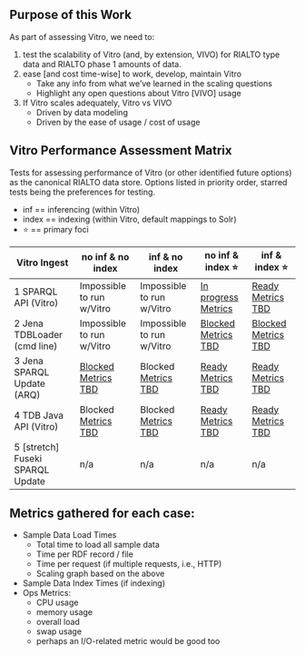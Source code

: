 ## Purpose of this Work

As part of assessing Vitro, we need to:

1. test the scalability of Vitro (and, by extension, VIVO) for RIALTO type data and RIALTO phase 1 amounts of data.
2. ease [and cost time-wise] to work, develop, maintain Vitro
    * Take any info from what we’ve learned in the scaling questions
    * Highlight any open questions about Vitro [VIVO] usage
3. If Vitro scales adequately, Vitro vs VIVO
    * Driven by data modeling
    * Driven by the ease of usage / cost of usage

## Vitro Performance Assessment Matrix

Tests for assessing performance of Vitro (or other identified future options) as the canonical RIALTO data store. Options listed in priority order, starred tests being the preferences for testing.

* inf == inferencing (within Vitro)
* index == indexing (within Vitro, default mappings to Solr)
* :star: == primary foci

Vitro Ingest                | no inf & no index    | inf & no index       | no inf & index :star:  | inf & index :star:
--------------------------- | -------------------- | -------------------- | ---------------------- | --------
1 SPARQL API (Vitro)        | Impossible to run w/Vitro | Impossible to run w/Vitro | [In progress](https://github.com/sul-dlss/rialto/issues/50) [Metrics](https://sulstats.stanford.edu/dashboard/db/servers?from=1526619600000&to=1526655600000&var-department=dlss&var-project=rialto&var-server=rialto-vitro-dev&theme=light) | [Ready](https://github.com/sul-dlss/rialto/issues/51) [Metrics TBD]() 
2 Jena TDBLoader (cmd line) | Impossible to run w/Vitro | Impossible to run w/Vitro | [Blocked](https://github.com/sul-dlss/rialto/issues/55)   [Metrics TBD]() | [Blocked](https://github.com/sul-dlss/rialto/issues/56) [Metrics TBD]() 
3 Jena SPARQL Update (ARQ)  | [Blocked](https://github.com/sul-dlss/rialto/issues/61) [Metrics TBD]() | Blocked [Metrics TBD]()              | [Ready](https://github.com/sul-dlss/rialto/issues/59)  [Metrics TBD]()    | [Ready](https://github.com/sul-dlss/rialto/issues/60) [Metrics TBD]() 
4 TDB Java API (Vitro)      | Blocked [Metrics TBD]()              | Blocked [Metrics TBD]()              | [Ready](https://github.com/sul-dlss/rialto/issues/63) [Metrics TBD]()     | [Ready](https://github.com/sul-dlss/rialto/issues/62) [Metrics TBD]() 
5 [stretch] Fuseki SPARQL Update | n/a | n/a | n/a | n/a

## Metrics gathered for each case:
- Sample Data Load Times
  - Total time to load all sample data
  - Time per RDF record / file
  - Time per request (if multiple requests, i.e., HTTP)
  - Scaling graph based on the above
- Sample Data Index Times (if indexing)
- Ops Metrics:
  - CPU usage
  - memory usage
  - overall load
  - swap usage
  - perhaps an I/O-related metric would be good too
